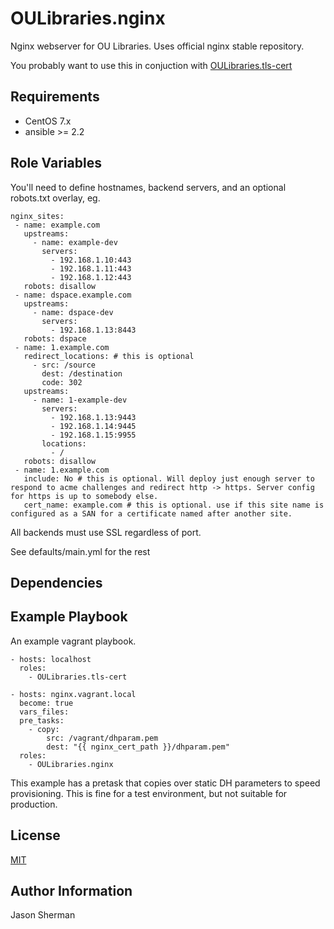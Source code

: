OULibraries.nginx
=========

Nginx webserver for OU Libraries. Uses official nginx stable repository.

You probably want to use this in conjuction with [OULibraries.tls-cert](https://github.com/OULibraries/ansible-role-tls-cert)

Requirements
------------

* CentOS 7.x
* ansible >= 2.2

Role Variables
--------------

You'll need to define hostnames, backend servers, and an optional robots.txt overlay, eg.
```
nginx_sites:
 - name: example.com
   upstreams:
     - name: example-dev
       servers:
         - 192.168.1.10:443
         - 192.168.1.11:443
         - 192.168.1.12:443
   robots: disallow
 - name: dspace.example.com
   upstreams:
     - name: dspace-dev
       servers:
         - 192.168.1.13:8443
   robots: dspace
 - name: 1.example.com
   redirect_locations: # this is optional
     - src: /source
       dest: /destination
       code: 302
   upstreams:
     - name: 1-example-dev
       servers:
         - 192.168.1.13:9443
         - 192.168.1.14:9445
         - 192.168.1.15:9955
       locations:
         - /
   robots: disallow
 - name: 1.example.com
   include: No # this is optional. Will deploy just enough server to respond to acme challenges and redirect http -> https. Server config for https is up to somebody else.
   cert_name: example.com # this is optional. use if this site name is configured as a SAN for a certificate named after another site.
```

All backends must use SSL regardless of port.

See defaults/main.yml for the rest

Dependencies
------------


Example Playbook
----------------
An example vagrant playbook.

```
- hosts: localhost
  roles:
    - OULibraries.tls-cert

- hosts: nginx.vagrant.local
  become: true
  vars_files:
  pre_tasks:
    - copy:
        src: /vagrant/dhparam.pem
        dest: "{{ nginx_cert_path }}/dhparam.pem"
  roles:
    - OULibraries.nginx
```

This example has a pretask that copies over static DH parameters to speed provisioning.  This is fine for a test environment, but not suitable for production.

License
-------

[MIT](LICENSE)

Author Information
------------------

Jason Sherman
